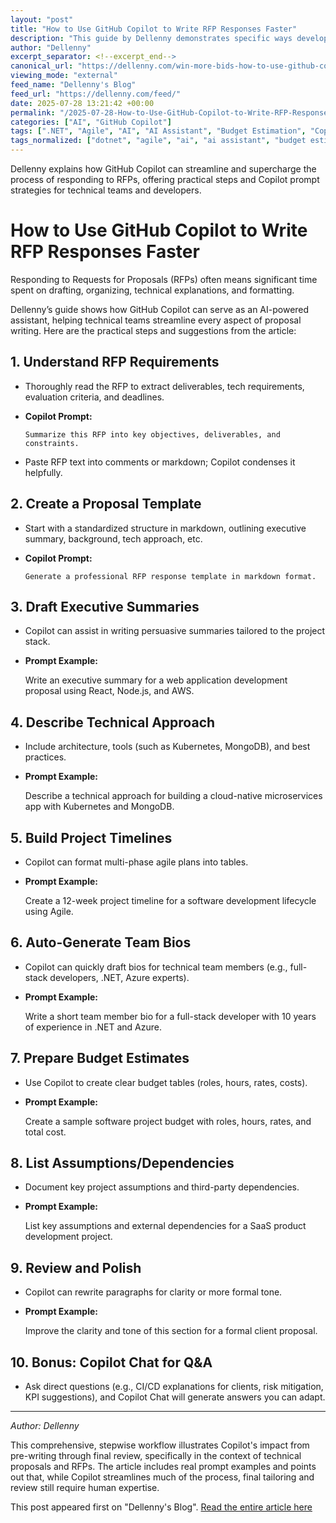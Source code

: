 ```yaml
---
layout: "post"
title: "How to Use GitHub Copilot to Write RFP Responses Faster"
description: "This guide by Dellenny demonstrates specific ways developers, consultants, and technical teams can utilize GitHub Copilot to draft, optimize, and accelerate the creation of winning responses to RFPs (Request for Proposals). It covers step-by-step usage scenarios, actionable prompt examples, and workflow improvements tailored for technical proposal writing."
author: "Dellenny"
excerpt_separator: <!--excerpt_end-->
canonical_url: "https://dellenny.com/win-more-bids-how-to-use-github-copilot-to-write-winning-rfp-responses-faster/"
viewing_mode: "external"
feed_name: "Dellenny's Blog"
feed_url: "https://dellenny.com/feed/"
date: 2025-07-28 13:21:42 +00:00
permalink: "/2025-07-28-How-to-Use-GitHub-Copilot-to-Write-RFP-Responses-Faster.html"
categories: ["AI", "GitHub Copilot"]
tags: [".NET", "Agile", "AI", "AI Assistant", "Budget Estimation", "Copilot", "Copilot Chat", "GitHub Copilot", "Markdown Templates", "Posts", "Project Planning", "Prompt Engineering", "Proposal Automation", "RFP Response", "Software Development Lifecycle", "Team Bio Generation", "Technical Writing"]
tags_normalized: ["dotnet", "agile", "ai", "ai assistant", "budget estimation", "copilot", "copilot chat", "github copilot", "markdown templates", "posts", "project planning", "prompt engineering", "proposal automation", "rfp response", "software development lifecycle", "team bio generation", "technical writing"]
---
```


Dellenny explains how GitHub Copilot can streamline and supercharge the process of responding to RFPs, offering practical steps and Copilot prompt strategies for technical teams and developers.<!--excerpt_end-->

# How to Use GitHub Copilot to Write RFP Responses Faster

Responding to Requests for Proposals (RFPs) often means significant time spent on drafting, organizing, technical explanations, and formatting.

Dellenny’s guide shows how GitHub Copilot can serve as an AI-powered assistant, helping technical teams streamline every aspect of proposal writing. Here are the practical steps and suggestions from the article:

## 1. Understand RFP Requirements

- Thoroughly read the RFP to extract deliverables, tech requirements, evaluation criteria, and deadlines.
- **Copilot Prompt:**

  ```
  Summarize this RFP into key objectives, deliverables, and constraints.
  ```

- Paste RFP text into comments or markdown; Copilot condenses it helpfully.

## 2. Create a Proposal Template

- Start with a standardized structure in markdown, outlining executive summary, background, tech approach, etc.
- **Copilot Prompt:**

  ```
  Generate a professional RFP response template in markdown format.
  ```

## 3. Draft Executive Summaries

- Copilot can assist in writing persuasive summaries tailored to the project stack.
- **Prompt Example:**
  
  Write an executive summary for a web application development proposal using React, Node.js, and AWS.

## 4. Describe Technical Approach

- Include architecture, tools (such as Kubernetes, MongoDB), and best practices.
- **Prompt Example:**
  
  Describe a technical approach for building a cloud-native microservices app with Kubernetes and MongoDB.

## 5. Build Project Timelines

- Copilot can format multi-phase agile plans into tables.
- **Prompt Example:**
  
  Create a 12-week project timeline for a software development lifecycle using Agile.

## 6. Auto-Generate Team Bios

- Copilot can quickly draft bios for technical team members (e.g., full-stack developers, .NET, Azure experts).
- **Prompt Example:**
  
  Write a short team member bio for a full-stack developer with 10 years of experience in .NET and Azure.

## 7. Prepare Budget Estimates

- Use Copilot to create clear budget tables (roles, hours, rates, costs).
- **Prompt Example:**
  
  Create a sample software project budget with roles, hours, rates, and total cost.

## 8. List Assumptions/Dependencies

- Document key project assumptions and third-party dependencies.
- **Prompt Example:**
  
  List key assumptions and external dependencies for a SaaS product development project.

## 9. Review and Polish

- Copilot can rewrite paragraphs for clarity or more formal tone.
- **Prompt Example:**
  
  Improve the clarity and tone of this section for a formal client proposal.

## 10. Bonus: Copilot Chat for Q&A

- Ask direct questions (e.g., CI/CD explanations for clients, risk mitigation, KPI suggestions), and Copilot Chat will generate answers you can adapt.

---

*Author: Dellenny*

This comprehensive, stepwise workflow illustrates Copilot's impact from pre-writing through final review, specifically in the context of technical proposals and RFPs. The article includes real prompt examples and points out that, while Copilot streamlines much of the process, final tailoring and review still require human expertise.

This post appeared first on "Dellenny's Blog". [Read the entire article here](https://dellenny.com/win-more-bids-how-to-use-github-copilot-to-write-winning-rfp-responses-faster/)
